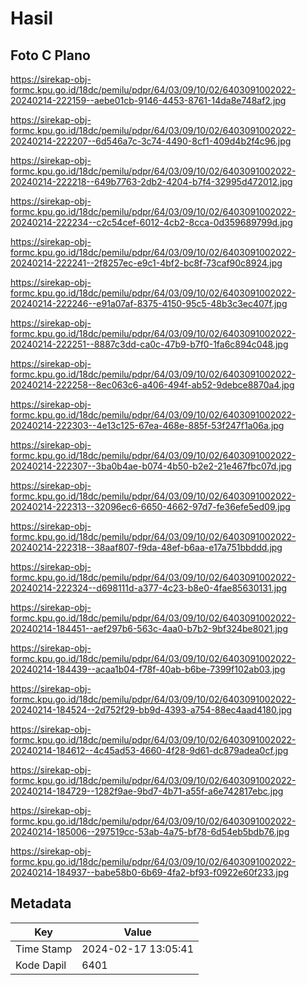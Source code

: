 # Hasil

## Foto C Plano

https://sirekap-obj-formc.kpu.go.id/18dc/pemilu/pdpr/64/03/09/10/02/6403091002022-20240214-222159--aebe01cb-9146-4453-8761-14da8e748af2.jpg

https://sirekap-obj-formc.kpu.go.id/18dc/pemilu/pdpr/64/03/09/10/02/6403091002022-20240214-222207--6d546a7c-3c74-4490-8cf1-409d4b2f4c96.jpg

https://sirekap-obj-formc.kpu.go.id/18dc/pemilu/pdpr/64/03/09/10/02/6403091002022-20240214-222218--649b7763-2db2-4204-b7f4-32995d472012.jpg

https://sirekap-obj-formc.kpu.go.id/18dc/pemilu/pdpr/64/03/09/10/02/6403091002022-20240214-222234--c2c54cef-6012-4cb2-8cca-0d359689799d.jpg

https://sirekap-obj-formc.kpu.go.id/18dc/pemilu/pdpr/64/03/09/10/02/6403091002022-20240214-222241--2f8257ec-e9c1-4bf2-bc8f-73caf90c8924.jpg

https://sirekap-obj-formc.kpu.go.id/18dc/pemilu/pdpr/64/03/09/10/02/6403091002022-20240214-222246--e91a07af-8375-4150-95c5-48b3c3ec407f.jpg

https://sirekap-obj-formc.kpu.go.id/18dc/pemilu/pdpr/64/03/09/10/02/6403091002022-20240214-222251--8887c3dd-ca0c-47b9-b7f0-1fa6c894c048.jpg

https://sirekap-obj-formc.kpu.go.id/18dc/pemilu/pdpr/64/03/09/10/02/6403091002022-20240214-222258--8ec063c6-a406-494f-ab52-9debce8870a4.jpg

https://sirekap-obj-formc.kpu.go.id/18dc/pemilu/pdpr/64/03/09/10/02/6403091002022-20240214-222303--4e13c125-67ea-468e-885f-53f247f1a06a.jpg

https://sirekap-obj-formc.kpu.go.id/18dc/pemilu/pdpr/64/03/09/10/02/6403091002022-20240214-222307--3ba0b4ae-b074-4b50-b2e2-21e467fbc07d.jpg

https://sirekap-obj-formc.kpu.go.id/18dc/pemilu/pdpr/64/03/09/10/02/6403091002022-20240214-222313--32096ec6-6650-4662-97d7-fe36efe5ed09.jpg

https://sirekap-obj-formc.kpu.go.id/18dc/pemilu/pdpr/64/03/09/10/02/6403091002022-20240214-222318--38aaf807-f9da-48ef-b6aa-e17a751bbddd.jpg

https://sirekap-obj-formc.kpu.go.id/18dc/pemilu/pdpr/64/03/09/10/02/6403091002022-20240214-222324--d698111d-a377-4c23-b8e0-4fae85630131.jpg

https://sirekap-obj-formc.kpu.go.id/18dc/pemilu/pdpr/64/03/09/10/02/6403091002022-20240214-184451--aef297b6-563c-4aa0-b7b2-9bf324be8021.jpg

https://sirekap-obj-formc.kpu.go.id/18dc/pemilu/pdpr/64/03/09/10/02/6403091002022-20240214-184439--acaa1b04-f78f-40ab-b6be-7399f102ab03.jpg

https://sirekap-obj-formc.kpu.go.id/18dc/pemilu/pdpr/64/03/09/10/02/6403091002022-20240214-184524--2d752f29-bb9d-4393-a754-88ec4aad4180.jpg

https://sirekap-obj-formc.kpu.go.id/18dc/pemilu/pdpr/64/03/09/10/02/6403091002022-20240214-184612--4c45ad53-4660-4f28-9d61-dc879adea0cf.jpg

https://sirekap-obj-formc.kpu.go.id/18dc/pemilu/pdpr/64/03/09/10/02/6403091002022-20240214-184729--1282f9ae-9bd7-4b71-a55f-a6e742817ebc.jpg

https://sirekap-obj-formc.kpu.go.id/18dc/pemilu/pdpr/64/03/09/10/02/6403091002022-20240214-185006--297519cc-53ab-4a75-bf78-6d54eb5bdb76.jpg

https://sirekap-obj-formc.kpu.go.id/18dc/pemilu/pdpr/64/03/09/10/02/6403091002022-20240214-184937--babe58b0-6b69-4fa2-bf93-f0922e60f233.jpg


## Metadata

| Key        | Value               |
| ---------- | ------------------- |
| Time Stamp | 2024-02-17 13:05:41 |
| Kode Dapil | 6401                |



